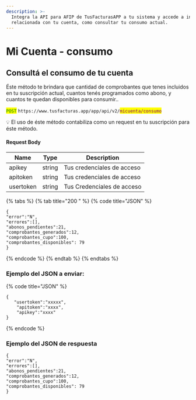 ```yaml
---
description: >-
  Integra la API para AFIP de TusFacturasAPP a tu sistema y accede a información
  relacionada con tu cuenta, como consultar tu consumo actual.
---
```


# Mi Cuenta - consumo

## Consultá el consumo de tu cuenta

Éste método te brindara que cantidad de comprobantes que tenes incluidos en tu suscripción actual,  cuantos tenés programados como abono, y cuantos te quedan disponibles para consumir..

<mark style="color:green;">`POST`</mark> `https://www.tusfacturas.app/app/api/v2/`<mark style="color:purple;">`micuenta/consumo`</mark>

💡 El uso de éste método  contabiliza como un request en tu suscripción para éste método.



#### Request Body

| Name      | Type   | Description                |
| --------- | ------ | -------------------------- |
| apikey    | string | Tus credenciales de acceso |
| apitoken  | string | Tus credenciales de acceso |
| usertoken | string | Tus Credenciales de acceso |

{% tabs %}
{% tab title="200 " %}
{% code title="JSON" %}
```
{
"error":"N",
"errores":[],
"abonos_pendientes":21,
"comprobantes_generados":12,
"comprobantes_cupo":100,
"comprobantes_disponibles": 79
}
```
{% endcode %}
{% endtab %}
{% endtabs %}

### Ejemplo del JSON a enviar:

{% code title="JSON" %}
```
{
   "usertoken":"xxxxx",
    "apitoken":"xxxx",
    "apikey":"xxxx" 
}
```
{% endcode %}

### Ejemplo del JSON de respuesta

```
{
"error":"N",
"errores":[],
"abonos_pendientes":21,
"comprobantes_generados":12,
"comprobantes_cupo":100,
"comprobantes_disponibles": 79
}
```

##
